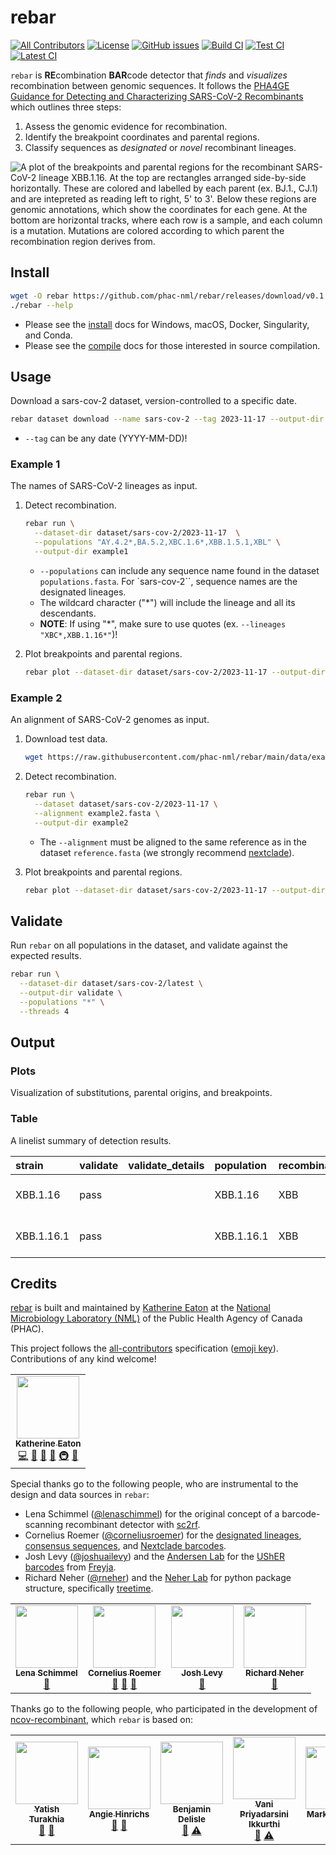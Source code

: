 # rebar

[![All Contributors](https://img.shields.io/badge/all_contributors-11-orange.svg?style=flat-square)](#credits)
[![License](https://img.shields.io/badge/License-Apache_2.0-blue.svg)](https://github.com/phac-nml/rebar/blob/master/LICENSE)
[![GitHub issues](https://img.shields.io/github/issues/phac-nml/rebar.svg)](https://github.com/phac-nml/rebar/issues)
[![Build CI](https://github.com/phac-nml/rebar/actions/workflows/build.yaml/badge.svg)](https://github.com/phac-nml/rebar/actions/workflows/build.yaml)
[![Test CI](https://github.com/phac-nml/rebar/actions/workflows/test.yaml/badge.svg)](https://github.com/phac-nml/rebar/actions/workflows/test.yaml)
[![Latest CI](https://github.com/phac-nml/rebar/actions/workflows/latest.yaml/badge.svg)](https://github.com/phac-nml/rebar/actions/workflows/latest.yaml)

`rebar` is **RE**combination **BAR**code detector that _finds_ and _visualizes_ recombination between genomic sequences. It follows the [PHA4GE Guidance for Detecting and Characterizing SARS-CoV-2 Recombinants](https://github.com/pha4ge/pipeline-resources/blob/main/docs/sc2-recombinants.md) which outlines three steps:

1. Assess the genomic evidence for recombination.
1. Identify the breakpoint coordinates and parental regions.
1. Classify sequences as _designated_ or _novel_ recombinant lineages.

![A plot of the breakpoints and parental regions for the recombinant SARS-CoV-2 lineage XBB.1.16. At the top are rectangles arranged side-by-side horizontally. These are colored and labelled by each parent (ex. BJ.1., CJ.1) and are intepreted as reading left to right, 5' to 3'. Below these regions are genomic annotations, which show the coordinates for each gene. At the bottom are horizontal tracks, where each row is a sample, and each column is a mutation. Mutations are colored according to which parent the recombination region derives from.](assets/images/XBB_BJ.1_CJ.1_22897-22941.png)

## Install

```bash
wget -O rebar https://github.com/phac-nml/rebar/releases/download/v0.1.3/rebar-x86_64-unknown-linux-musl
./rebar --help
```

- Please see the [install](docs/install.md) docs for Windows, macOS, Docker, Singularity, and Conda.
- Please see the [compile](docs/compile.md) docs for those interested in source compilation.

## Usage

Download a sars-cov-2 dataset, version-controlled to a specific date.

  ```bash
  rebar dataset download --name sars-cov-2 --tag 2023-11-17 --output-dir dataset/sars-cov-2/2023-11-17
  ```

- `--tag` can be any date (YYYY-MM-DD)!

### Example 1

The names of SARS-CoV-2 lineages as input.

1. Detect recombination.

    ```bash
    rebar run \
      --dataset-dir dataset/sars-cov-2/2023-11-17  \
      --populations "AY.4.2*,BA.5.2,XBC.1.6*,XBB.1.5.1,XBL" \
      --output-dir example1
    ```

    - `--populations` can include any sequence name found in the dataset `populations.fasta`. For `sars-cov-2``, sequence names are the designated lineages.
    - The wildcard character ("\*") will include the lineage and all its descendants.
    - **NOTE**: If using "\*", make sure to use quotes (ex. `--lineages "XBC*,XBB.1.16*"`)!

1. Plot breakpoints and parental regions.

    ```bash
    rebar plot --dataset-dir dataset/sars-cov-2/2023-11-17 --output-dir example1
    ```

### Example 2

An alignment of SARS-CoV-2 genomes as input.

1. Download test data.

    ```bash
    wget https://raw.githubusercontent.com/phac-nml/rebar/main/data/example2.fasta
    ```

1. Detect recombination.

    ```bash
    rebar run \
      --dataset dataset/sars-cov-2/2023-11-17 \
      --alignment example2.fasta \
      --output-dir example2
    ```

    - The `--alignment` must be aligned to the same reference as in the dataset `reference.fasta` (we strongly recommend [nextclade](https://clades.nextstrain.org/)).

1. Plot breakpoints and parental regions.

    ```bash
    rebar plot --dataset-dir dataset/sars-cov-2/2023-11-17 --output-dir example2
    ```

## Validate

Run `rebar` on all populations in the dataset, and validate against the expected results.

  ```bash
  rebar run \
    --dataset-dir dataset/sars-cov-2/latest \
    --output-dir validate \
    --populations "*" \
    --threads 4
  ```

## Output

### Plots

Visualization of substitutions, parental origins, and breakpoints.

### Table

A linelist summary of detection results.

|strain               |validate|validate_details|population|recombinant|parents  |breakpoints|edge_case|unique_key               |regions                          |private|diagnostic|genome_length|dataset_name|dataset_tag|cli_version|
|:--------------------|:-------|:---------------|:---------|:----------|:--------|:----------|:--------|:------------------------|:--------------------------------|:------|:---------|:------------|:-----------|:----------|:----------|
|XBB.1.16  |pass    |                |XBB.1.16  |XBB        |BJ.1,CJ.1|22897-22941|false    |XBB_BJ.1_CJ.1_22897-22941|261-22896\|BJ.1,22942-29118\|CJ.1|       |NA        |29903        |sars-cov-2  |2023-11-17 |0.1.0      |
|XBB.1.16.1|pass    |                |XBB.1.16.1|XBB        |BJ.1,CJ.1|22897-22941|false    |XBB_BJ.1_CJ.1_22897-22941|261-22896\|BJ.1,22942-29118\|CJ.1|       |NA        |29903        |sars-cov-2  |2023-11-17 |0.1.0      |

## Credits

[rebar](https://github.com/phac-nml/rebar) is built and maintained by [Katherine Eaton](https://ktmeaton.github.io/) at the [National Microbiology Laboratory (NML)](https://github.com/phac-nml) of the Public Health Agency of Canada (PHAC).

This project follows the [all-contributors](https://github.com/all-contributors/all-contributors) specification ([emoji key](https://allcontributors.org/docs/en/emoji-key)). Contributions of any kind welcome!

<table>
  <tr>
    <td align="center"><a href="https://ktmeaton.github.io"><img src="https://s.gravatar.com/avatar/0b9dc28b3e64b59f5ce01e809d214a4e?s=80" width="100px;" alt=""/><br /><sub><b>Katherine Eaton</b></sub></a><br /><a href="https://github.com/phac-nml/rebar/commits?author=ktmeaton" title="Code">💻</a> <a href="https://github.com/phac-nml/rebar/commits?author=ktmeaton" title="Documentation">📖</a> <a href="#design-ktmeaton" title="Design">🎨</a> <a href="#ideas-ktmeaton" title="Ideas, Planning, & Feedback">🤔</a> <a href="#infra-ktmeaton" title="Infrastructure (Hosting, Build-Tools, etc)">🚇</a> <a href="#maintenance-ktmeaton" title="Maintenance">🚧</a></td>
  </tr>
</table>

Special thanks go to the following people, who are instrumental to the design and data sources in `rebar`:

- Lena Schimmel ([@lenaschimmel](https://github.com/lenaschimmel)) for the original concept of a barcode-scanning recombinant detector with [sc2rf](https://github.com/lenaschimmel/sc2rf).
- Cornelius Roemer ([@corneliusroemer](https://github.com/corneliusroemer)) for the [designated lineages](https://github.com/cov-lineages/pango-designation), [consensus sequences](https://github.com/yatisht/usher), and [Nextclade barcodes](https://raw.githubusercontent.com/corneliusroemer/pango-sequences/main/data/pango-consensus-sequences_summary.json).
- Josh Levy ([@joshuailevy](https://github.com/andersen-lab/Freyja-data)) and the [Andersen Lab](https://github.com/andersen-lab) for the [UShER barcodes](https://github.com/yatisht/usher) from [Freyja](https://github.com/andersen-lab/Freyja).
- Richard Neher ([@rneher](https://github.com/rneher)) and the [Neher Lab](https://github.com/neherlab) for python package structure, specifically [treetime](https://github.com/neherlab/treetime).

<table>
  <tr>
    <td align="center">
      <a href="https://github.com/lenaschimmel"><img src="https://avatars.githubusercontent.com/u/1325019?v=4&s=100" width="100px;" alt=""/>
        <br />
        <sub><b>Lena Schimmel</b></sub>
      </a>
      <br />
      <a href="https://github.com/lenaschimmel/sc2rf" title="Ideas: sc2rf">🤔</a>
    </td>
    <td align="center">
      <a href="https://github.com/corneliusroemer">
        <img src="https://avatars.githubusercontent.com/u/25161793?v=4&s=100" width="100px;" alt=""/>
        <br />
        <sub><b>Cornelius Roemer</b></sub>
      </a>
      <br />
      <a href="https://github.com/cov-lineages/pango-designation" title="Data: Lineage Designations">🔣</a>
      <a href="https://github.com/corneliusroemer/pango-sequences" title="Data: Consensus Sequences">🔣</a>
      <a href="https://github.com/corneliusroemer/pango-sequences" title="Data: Nextclade Barcodes">🔣</a>
    </td>
    <td align="center">
      <a href="https://github.com/joshuailevy">
      <img src="https://avatars.githubusercontent.com/u/19437463?v=4&s=100" width="100px;" alt=""/>
        <br />
        <sub><b>Josh Levy</b></sub>
      </a>
      <br />
      <a href="https://github.com/andersen-lab/Freyja-data" title="Data: UShER Barcodes">🔣</a>
    </td>
    <td align="center">
      <a href="https://github.com/rneher">
      <img src="https://avatars.githubusercontent.com/u/8379168?v=4&s=100" width="100px;" alt=""/>
        <br />
        <sub><b>Richard Neher</b></sub>
      </a>
      <br />
      <a href="https://github.com/neherlab/treetime" title="Ideas: Treetime">🤔</a>
    </td>  
  </tr>
</table>

Thanks go to the following people, who participated in the development of [ncov-recombinant](https://github.com/ktmeaton/ncov-recombinant), which `rebar` is based on:

<table>
  <tr>
    <td align="center">
      <a href="https://github.com/yatisht"><img src="https://avatars.githubusercontent.com/u/34664884?v=4s=100" width="100px;" alt=""/>
        <br />
        <sub><b>Yatish Turakhia</b></sub>
      </a>
      <br />
      <a href="https://github.com/yatisht/usher" title="Data: UShER">🔣</a>
      <a href="https://github.com/yatisht/usher" title="Ideas: UShER">🤔</a>
    </td>
    <td align="center">
      <a href="https://github.com/AngieHinrichs"><img src="https://avatars.githubusercontent.com/u/186983?v=4?v=4s=100" width="100px;" alt=""/>
        <br />
        <sub><b>Angie Hinrichs</b></sub>
      </a>
      <br />
      <a href="https://github.com/yatisht/usher" title="Data: UShER">🔣</a>
      <a href="https://github.com/yatisht/usher" title="Ideas: UShER">🤔</a>
    </td>
    <td align="center"><a href="https://www.inspq.qc.ca/en/auteurs/2629/all"><img src="https://i1.rgstatic.net/ii/profile.image/278724097396748-1443464411327_Q128/Benjamin-Delisle.jpg?s=100" width="100px;" alt=""/><br /><sub><b>Benjamin Delisle</b></sub></a><br /><a href="https://github.com/phac-nml/rebar/issues?q=author%3Abenjamindeslisle" title="Bug eports">🐛</a> <a href="https://github.com/phac-nml/rebar/commits?author=benjamindeslisle" title="Tests">⚠️</a></td>  
    <td align="center"><a href="https://ca.linkedin.com/in/dr-vani-priyadarsini-ikkurti-4a2ab676"><img src="https://media-exp1.licdn.com/dms/image/C5603AQHaG8Xx4QLXSQ/profile-displayphoto-shrink_200_200/0/1569339145568?e=2147483647&v=beta&t=3WrvCciW-x8J3Aw4JHGrWOpuqiikrrGV2KsDaISnHIw" width="100px;" alt=""/><br /><sub><b>Vani Priyadarsini Ikkurthi</b></sub></a><br /><a href="https://github.com/phac-nml/rebar/issues?q=author%3Avanipriyadarsiniikkurthi" title="Bug reports">🐛</a> <a href="https://github.com/phac-nml/rebar/commits?author=vanipriyadarsiniikkurthi" title="Tests">⚠️</a></td>
    <td align="center"><a href="https://ca.linkedin.com/in/mark-horsman-52a14740"><img src="https://ui-avatars.com/api/?name=Mark+Horsman?s=100" width="100px;" alt=""/><br /><sub><b>Mark Horsman</b></sub></a><br /><a href="#ideas-markhorsman" title="Ideas, Planning, & Feedback">🤔</a> <a href="#design-markhorsman" title="Design">🎨</a></td>
    <td align="center"><a href="https://github.com/dfornika"><img src="https://avatars.githubusercontent.com/u/145659?v=4?s=100" width="100px;" alt=""/><br /><sub><b>Dan Fornika</b></sub></a><br /><a href="#ideas-dfornika" title="Ideas, Planning, & Feedback">🤔</a> <a href="https://github.com/phac-nml/rebar/commits?author=dfornika" title="Tests">⚠️</a></td>
    <td align="center"><img src="https://ui-avatars.com/api/?name=Tara+Newman?s=100" width="100px;" alt=""/><br /><sub><b>Tara Newman</b></sub><br /><a href="#ideas-TaraNewman" title="Ideas, Planning, & Feedback">🤔</a> <a href="https://github.com/phac-nml/rebar/commits?author=TaraNewman" title="Tests">⚠️</a></td>  
  </tr>  

</table>
